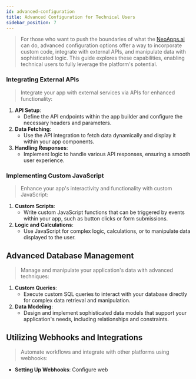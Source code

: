 ```yaml
---
id: advanced-configuration
title: Advanced Configuration for Technical Users
sidebar_position: 7
---
```


> For those who want to push the boundaries of what the [NeoApps.ai](https://neoapps.ai/) can do, advanced configuration options offer a way to incorporate custom code, integrate with external APIs, and manipulate data with sophisticated logic. This guide explores these capabilities, enabling technical users to fully leverage the platform's potential.

### Integrating External APIs

> Integrate your app with external services via APIs for enhanced functionality:

1. **API Setup**: 
    - Define the API endpoints within the app builder and configure the necessary headers and parameters.
2. **Data Fetching**: 
    - Use the API integration to fetch data dynamically and display it within your app components.
3. **Handling Responses**: 
    - Implement logic to handle various API responses, ensuring a smooth user experience.

<!-- ![Integrating External APIs](/img/neoapps_ai_logo.png) -->

### Implementing Custom JavaScript

> Enhance your app's interactivity and functionality with custom JavaScript:

1. **Custom Scripts**: 
    - Write custom JavaScript functions that can be triggered by events within your app, such as button clicks or form submissions.
2. **Logic and Calculations**: 
    - Use JavaScript for complex logic, calculations, or to manipulate data displayed to the user.

<!-- ![Implementing Custom JavaScript](/img/neoapps_ai_logo.png) -->

## Advanced Database Management

> Manage and manipulate your application's data with advanced techniques:

1. **Custom Queries**: 
    - Execute custom SQL queries to interact with your database directly for complex data retrieval and manipulation.
2. **Data Modeling**: 
    - Design and implement sophisticated data models that support your application's needs, including relationships and constraints.

<!-- ![Advanced Database Management](/img/neoapps_ai_logo.png) -->

## Utilizing Webhooks and Integrations

> Automate workflows and integrate with other platforms using webhooks:

- **Setting Up Webhooks**: Configure web

